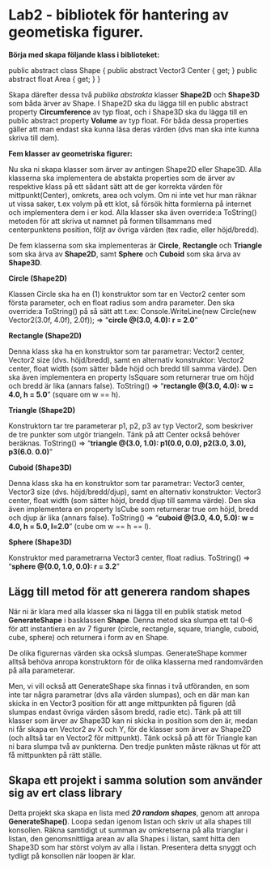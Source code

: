 # Lab2 - bibliotek för hantering av geometiska figurer.

**Börja med skapa följande klass i biblioteket:**

public abstract class Shape
 {
 public abstract Vector3 Center { get; }
 public abstract float Area { get; }
}

Skapa därefter dessa två *publika abstrakta* klasser **Shape2D** och **Shape3D** som
båda ärver av Shape. I Shape2D ska du lägga till en public abstract property
**Circumference** av typ float, och i Shape3D ska du lägga till en public abstract
property **Volume** av typ float. För båda dessa properties gäller att man endast ska
kunna läsa deras värden (dvs man ska inte kunna skriva till dem).

**Fem klasser av geometriska figurer:**

Nu ska ni skapa klasser som ärver av antingen Shape2D eller Shape3D. Alla
klasserna ska implementera de abstakta properties som de ärver av respektive
klass på ett sådant sätt att de ger korrekta värden för mittpunkt(Center), omkrets,
area och volym. Om ni inte vet hur man räknar ut vissa saker, t.ex volym på ett
klot, så försök hitta formlerna på internet och implementera dem i er kod.
Alla klasser ska även override:a ToString() metoden för att skriva ut namnet på
formen tillsammans med centerpunktens position, följt av övriga värden (tex
radie, eller höjd/bredd).

De fem klasserna som ska implementeras är **Circle**, **Rectangle** och **Triangle** som
ska ärva av **Shape2D**, samt **Sphere** och **Cuboid** som ska ärva av **Shape3D**. 

**Circle (Shape2D)**

Klassen Circle ska ha en (1) konstruktor som tar en Vector2 center som första
parameter, och en float radius som andra parameter. Den ska override:a
ToString() på så sätt att t.ex:
Console.WriteLine(new Circle(new Vector2(3.0f, 4.0f), 2.0f));
=> “**circle @(3.0, 4.0): r = 2.0**”

**Rectangle (Shape2D)**

Denna klass ska ha en konstruktor som tar parametrar: Vector2 center, Vector2
size (dvs. höjd/bredd), samt en alternativ konstruktor: Vector2 center, float width
(som sätter både höjd och bredd till samma värde).
Den ska även implementera en property IsSquare som returnerar true om höjd
och bredd är lika (annars false).
ToString() => “**rectangle @(3.0, 4.0): w = 4.0, h = 5.0**” (square om w == h).

**Triangle (Shape2D)**

Konstruktorn tar tre parameterar p1, p2, p3 av typ Vector2, som beskriver de tre
punkter som utgör triangeln. Tänk på att Center också behöver beräknas.
ToString() => “**triangle @(3.0, 1.0): p1(0.0, 0.0), p2(3.0, 3.0), p3(6.0. 0.0)**”

**Cuboid (Shape3D)**

Denna klass ska ha en konstruktor som tar parametrar: Vector3 center, Vector3
size (dvs. höjd/bredd/djup), samt en alternativ konstruktor: Vector3 center, float
width (som sätter höjd, bredd djup till samma värde).
Den ska även implementera en property IsCube som returnerar true om höjd,
bredd och djup är lika (annars false).
ToString() => “**cuboid @(3.0, 4.0, 5.0): w = 4.0, h = 5.0, l=2.0**” (cube om w == h ==
l). 

**Sphere (Shape3D)**

Konstruktor med parametrarna Vector3 center, float radius.
ToString() => “**sphere @(0.0, 1.0, 0.0): r = 3.2**”

## Lägg till metod för att generera random shapes

När ni är klara med alla klasser ska ni lägga till en publik statisk metod
**GenerateShape** i basklassen **Shape**. Denna metod ska slumpa ett tal 0-6 för att
instantiera en av 7 figurer (circle, rectangle, square, triangle, cuboid, cube,
sphere) och returnera i form av en Shape.

De olika figurernas värden ska också slumpas. GenerateShape kommer alltså
behöva anropa konstruktorn för de olika klasserna med randomvärden på alla
parameterar.

Men, vi vill också att GenerateShape ska finnas i två utföranden, en som inte tar
några parametrar (dvs alla värden slumpas), och en där man kan skicka in en
Vector3 position för att ange mittpunkten på figuren (då slumpas endast övriga
värden såsom bredd, radie etc). Tänk på att till klasser som ärver av Shape3D kan
ni skicka in position som den är, medan ni får skapa en Vector2 av X och Y, för de
klasser som ärver av Shape2D (och alltså tar en Vector2 för mittpunkt).
Tänk också på att för Triangle kan ni bara slumpa två av punkterna. Den tredje
punkten måste räknas ut för att få mittpunkten på rätt ställe.

## Skapa ett projekt i samma solution som använder sig av ert class library

Detta projekt ska skapa en lista med _**20 random shapes**_, genom att anropa
**GenerateShape()**. Loopa sedan igenom listan och skriv ut alla shapes till konsollen.
Räkna samtidigt ut summan av omkretserna på alla trianglar i listan,
den genomsnittliga arean av alla Shapes i listan,
samt hitta den Shape3D som har störst volym av alla i listan.
Presentera detta snyggt och tydligt på konsollen när loopen är klar.
